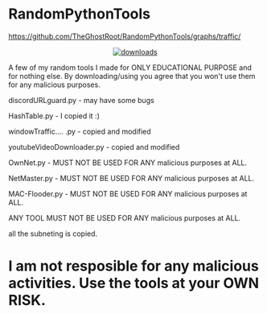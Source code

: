 # RandomPythonTools

https://github.com/TheGhostRoot/RandomPythonTools/graphs/traffic/

<p align="center"> <a href="https://github.com/TheGhostRoot/RandomPythonTools/graphs/traffic/"><img src="https://github.com/TheGhostRoot/RandomPythonTools/graphs/traffic/" alt="downloads" /></a> </p>

A few of my random tools I made for ONLY EDUCATIONAL PURPOSE and for nothing else. By downloading/using you agree that you won't use them for any malicious purposes.

discordURLguard.py - may have some bugs


HashTable.py - I copied it :)


windowTraffic.... .py - copied and modified


youtubeVideoDownloader.py - copied and modified


OwnNet.py - MUST NOT BE USED FOR ANY malicious purposes at ALL.

NetMaster.py - MUST NOT BE USED FOR ANY malicious purposes at ALL.

MAC-Flooder.py - MUST NOT BE USED FOR ANY malicious purposes at ALL.

ANY TOOL MUST NOT BE USED FOR ANY malicious purposes at ALL.

all the subneting is copied.

# I am not resposible for any malicious activities. Use the tools at your OWN RISK. 

